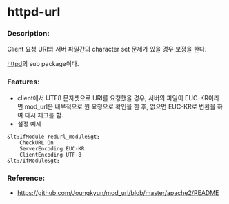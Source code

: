 # httpd-url

### Description:

Client 요청 URI와 서버 파일간의 character set 문제가 있을 경우 보정을 한다.

[httpd](pkg-base-httpd.md)의 sub package이다.

### Features:

* client에서 UTF8 문자셋으로 URI를 요청했을 경우, 서버의 파일이 EUC-KR이라면 mod_url은 내부적으로 원 요청으로 확인을 한 후, 없으면 EUC-KR로 변환을 하여 다시 체크를 함.
* 설정 예제

```httpd
&lt;IfModule redurl_module&gt;
    CheckURL On
    ServerEncoding EUC-KR
    ClientEncoding UTF-8
&lt;/IfModule&gt;
```

### Reference:

* https://github.com/Joungkyun/mod_url/blob/master/apache2/README